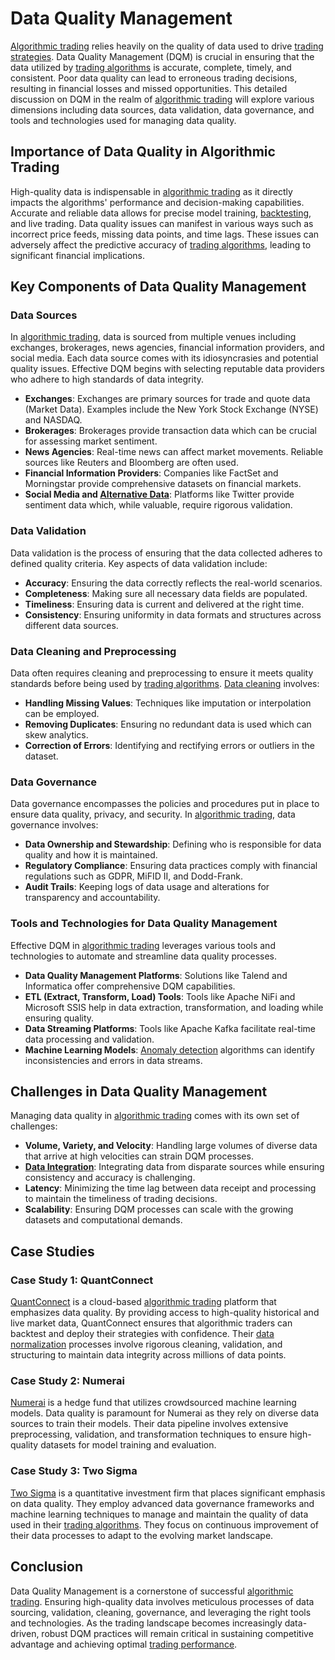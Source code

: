 # Data Quality Management

[Algorithmic trading](../a/algorithmic_trading.md) relies heavily on the quality of data used to drive [trading strategies](../t/trading_strategies.md). Data Quality Management (DQM) is crucial in ensuring that the data utilized by [trading algorithms](../t/trading_algorithms.md) is accurate, complete, timely, and consistent. Poor data quality can lead to erroneous trading decisions, resulting in financial losses and missed opportunities. This detailed discussion on DQM in the realm of [algorithmic trading](../a/algorithmic_trading.md) will explore various dimensions including data sources, data validation, data governance, and tools and technologies used for managing data quality.

## Importance of Data Quality in Algorithmic Trading

High-quality data is indispensable in [algorithmic trading](../a/algorithmic_trading.md) as it directly impacts the algorithms' performance and decision-making capabilities. Accurate and reliable data allows for precise model training, [backtesting](../b/backtesting.md), and live trading. Data quality issues can manifest in various ways such as incorrect price feeds, missing data points, and time lags. These issues can adversely affect the predictive accuracy of [trading algorithms](../t/trading_algorithms.md), leading to significant financial implications.

## Key Components of Data Quality Management

### Data Sources

In [algorithmic trading](../a/algorithmic_trading.md), data is sourced from multiple venues including exchanges, brokerages, news agencies, financial information providers, and social media. Each data source comes with its idiosyncrasies and potential quality issues. Effective DQM begins with selecting reputable data providers who adhere to high standards of data integrity.

- **Exchanges**: Exchanges are primary sources for trade and quote data (Market Data). Examples include the New York Stock Exchange (NYSE) and NASDAQ.
- **Brokerages**: Brokerages provide transaction data which can be crucial for assessing market sentiment.
- **News Agencies**: Real-time news can affect market movements. Reliable sources like Reuters and Bloomberg are often used.
- **Financial Information Providers**: Companies like FactSet and Morningstar provide comprehensive datasets on financial markets.
- **Social Media and [Alternative Data](../a/alternative_data.md)**: Platforms like Twitter provide sentiment data which, while valuable, require rigorous validation.

### Data Validation

Data validation is the process of ensuring that the data collected adheres to defined quality criteria. Key aspects of data validation include:

- **Accuracy**: Ensuring the data correctly reflects the real-world scenarios.
- **Completeness**: Making sure all necessary data fields are populated.
- **Timeliness**: Ensuring data is current and delivered at the right time.
- **Consistency**: Ensuring uniformity in data formats and structures across different data sources.

### Data Cleaning and Preprocessing

Data often requires cleaning and preprocessing to ensure it meets quality standards before being used by [trading algorithms](../t/trading_algorithms.md). [Data cleaning](../d/data_cleaning.md) involves:

- **Handling Missing Values**: Techniques like imputation or interpolation can be employed.
- **Removing Duplicates**: Ensuring no redundant data is used which can skew analytics.
- **Correction of Errors**: Identifying and rectifying errors or outliers in the dataset.

### Data Governance

Data governance encompasses the policies and procedures put in place to ensure data quality, privacy, and security. In [algorithmic trading](../a/algorithmic_trading.md), data governance involves:

- **Data Ownership and Stewardship**: Defining who is responsible for data quality and how it is maintained.
- **Regulatory Compliance**: Ensuring data practices comply with financial regulations such as GDPR, MiFID II, and Dodd-Frank.
- **Audit Trails**: Keeping logs of data usage and alterations for transparency and accountability.

### Tools and Technologies for Data Quality Management

Effective DQM in [algorithmic trading](../a/algorithmic_trading.md) leverages various tools and technologies to automate and streamline data quality processes.

- **Data Quality Management Platforms**: Solutions like Talend and Informatica offer comprehensive DQM capabilities.
- **ETL (Extract, Transform, Load) Tools**: Tools like Apache NiFi and Microsoft SSIS help in data extraction, transformation, and loading while ensuring quality.
- **Data Streaming Platforms**: Tools like Apache Kafka facilitate real-time data processing and validation.
- **Machine Learning Models**: [Anomaly detection](../a/anomaly_detection.md) algorithms can identify inconsistencies and errors in data streams.

## Challenges in Data Quality Management

Managing data quality in [algorithmic trading](../a/algorithmic_trading.md) comes with its own set of challenges:

- **Volume, Variety, and Velocity**: Handling large volumes of diverse data that arrive at high velocities can strain DQM processes.
- **[Data Integration](../d/data_integration.md)**: Integrating data from disparate sources while ensuring consistency and accuracy is challenging.
- **Latency**: Minimizing the time lag between data receipt and processing to maintain the timeliness of trading decisions.
- **Scalability**: Ensuring DQM processes can scale with the growing datasets and computational demands.

## Case Studies

### Case Study 1: QuantConnect

[QuantConnect](https://www.quantconnect.com/) is a cloud-based [algorithmic trading](../a/algorithmic_trading.md) platform that emphasizes data quality. By providing access to high-quality historical and live market data, QuantConnect ensures that algorithmic traders can backtest and deploy their strategies with confidence. Their [data normalization](../d/data_normalization.md) processes involve rigorous cleaning, validation, and structuring to maintain data integrity across millions of data points.

### Case Study 2: Numerai

[Numerai](https://numer.ai/) is a hedge fund that utilizes crowdsourced machine learning models. Data quality is paramount for Numerai as they rely on diverse data sources to train their models. Their data pipeline involves extensive preprocessing, validation, and transformation techniques to ensure high-quality datasets for model training and evaluation.

### Case Study 3: Two Sigma

[Two Sigma](https://www.twosigma.com/) is a quantitative investment firm that places significant emphasis on data quality. They employ advanced data governance frameworks and machine learning techniques to manage and maintain the quality of data used in their [trading algorithms](../t/trading_algorithms.md). They focus on continuous improvement of their data processes to adapt to the evolving market landscape.

## Conclusion

Data Quality Management is a cornerstone of successful [algorithmic trading](../a/algorithmic_trading.md). Ensuring high-quality data involves meticulous processes of data sourcing, validation, cleaning, governance, and leveraging the right tools and technologies. As the trading landscape becomes increasingly data-driven, robust DQM practices will remain critical in sustaining competitive advantage and achieving optimal [trading performance](../t/trading_performance.md).